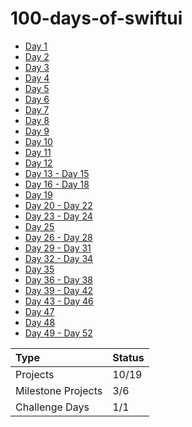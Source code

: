 # 100-days-of-swiftui

* [Day 1](https://github.com/lareenmelo/100-days-of-swiftui/blob/main/D1-D15/D1.md)
* [Day 2](https://github.com/lareenmelo/100-days-of-swiftui/blob/main/D1-D15/D2.md)
* [Day 3](https://github.com/lareenmelo/100-days-of-swiftui/blob/main/D1-D15/D3.md)
* [Day 4](https://github.com/lareenmelo/100-days-of-swiftui/blob/main/D1-D15/D4.md)
* [Day 5](https://github.com/lareenmelo/100-days-of-swiftui/blob/main/D1-D15/D5.md)
* [Day 6](https://github.com/lareenmelo/100-days-of-swiftui/blob/main/D1-D15/D6.md)
* [Day 7](https://github.com/lareenmelo/100-days-of-swiftui/blob/main/D1-D15/D7.md)
* [Day 8](https://github.com/lareenmelo/100-days-of-swiftui/blob/main/D1-D15/D8.md)
* [Day 9](https://github.com/lareenmelo/100-days-of-swiftui/blob/main/D1-D15/D9.md)
* [Day 10](https://github.com/lareenmelo/100-days-of-swiftui/blob/main/D1-D15/D10.md)
* [Day 11](https://github.com/lareenmelo/100-days-of-swiftui/blob/main/D1-D15/D11.md)
* [Day 12](https://github.com/lareenmelo/100-days-of-swiftui/blob/main/D1-D15/D12.md)
* [Day 13 - Day 15](https://github.com/lareenmelo/100-days-of-swiftui/tree/main/D1-D15/D13-D15)
* [Day 16 - Day 18](https://github.com/lareenmelo/100-days-of-swiftui/tree/main/PROJECT1)
* [Day 19](https://github.com/lareenmelo/100-days-of-swiftui/tree/main/CHALLENGE1)
* [Day 20 - Day 22](https://github.com/lareenmelo/100-days-of-swiftui/tree/main/PROJECT2)
* [Day 23 - Day 24](https://github.com/lareenmelo/100-days-of-swiftui/tree/main/PROJECT3)
* [Day 25](https://github.com/lareenmelo/100-days-of-swiftui/tree/main/MILESTONE1)
* [Day 26 - Day 28](https://github.com/lareenmelo/100-days-of-swiftui/tree/main/PROJECT4)
* [Day 29 - Day 31](https://github.com/lareenmelo/100-days-of-swiftui/tree/main/PROJECT5)
* [Day 32 - Day 34](https://github.com/lareenmelo/100-days-of-swiftui/tree/main/PROJECT6)
* [Day 35](https://github.com/lareenmelo/100-days-of-swiftui/tree/main/MILESTONE2)
* [Day 36 - Day 38](https://github.com/lareenmelo/100-days-of-swiftui/tree/main/PROJECT7)
* [Day 39 - Day 42](https://github.com/lareenmelo/100-days-of-swiftui/tree/main/PROJECT8)
* [Day 43 - Day 46](https://github.com/lareenmelo/100-days-of-swiftui/tree/main/PROJECT9)
* [Day 47](https://github.com/lareenmelo/100-days-of-swiftui/tree/main/MILESTONE3)
* [Day 48](https://www.hackingwithswift.com/100/swiftui/48)
* [Day 49 - Day 52](https://github.com/lareenmelo/100-days-of-swiftui/tree/main/PROJECT10)

| Type | Status |
|:--|--|
| Projects | 10/19 |
| Milestone Projects | 3/6 |
| Challenge Days | 1/1 |
